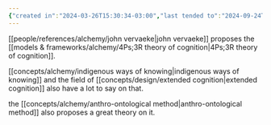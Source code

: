 ```yaml
---
{"created in":"2024-03-26T15:30:34-03:00","last tended to":"2024-09-24T16:18:27-03:00","tags":["🌱"],"dg-publish":true,"relevancescore":94,"notestage":["🌱"],"permalink":"/concepts/alchemy/ways-of-knowing/","dgPassFrontmatter":true,"created":"2024-03-26T15:30:34.109-03:00","updated":"2024-09-24T16:18:28.034-03:00"}
---
```


[[people/references/alchemy/john vervaeke\|john vervaeke]] proposes the [[models & frameworks/alchemy/4Ps;3R theory of cognition\|4Ps;3R theory of cognition]].

[[concepts/alchemy/indigenous ways of knowing\|indigenous ways of knowing]] and the field of [[concepts/design/extended cognition\|extended cognition]] also have a lot to say on that.

the [[concepts/alchemy/anthro-ontological method\|anthro-ontological method]] also proposes a great theory on it.